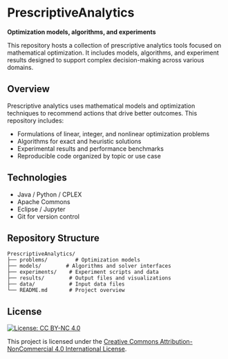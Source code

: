 # PrescriptiveAnalytics

**Optimization models, algorithms, and experiments**

This repository hosts a collection of prescriptive analytics tools focused on mathematical optimization. It includes models, algorithms, and experiment results designed to support complex decision-making across various domains.

## Overview

Prescriptive analytics uses mathematical models and optimization techniques to recommend actions that drive better outcomes. This repository includes:

- Formulations of linear, integer, and nonlinear optimization problems
- Algorithms for exact and heuristic solutions
- Experimental results and performance benchmarks
- Reproducible code organized by topic or use case

## Technologies

- Java / Python / CPLEX 
- Apache Commons
- Eclipse / Jupyter
- Git for version control

## Repository Structure

```
PrescriptiveAnalytics/
├── problems/         # Optimization models
├── models/        # Algorithms and solver interfaces
├── experiments/    # Experiment scripts and data
├── results/        # Output files and visualizations
├── data/           # Input data files
└── README.md       # Project overview
```

## License

[![License: CC BY-NC 4.0](https://img.shields.io/badge/License-CC%20BY--NC%204.0-lightgrey.svg)](https://creativecommons.org/licenses/by-nc/4.0/)

This project is licensed under the [Creative Commons Attribution-NonCommercial 4.0 International License](https://creativecommons.org/licenses/by-nc/4.0/).
